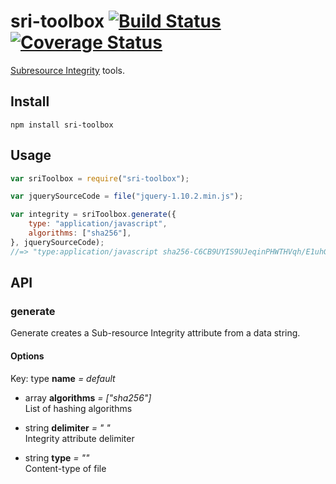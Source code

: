 # sri-toolbox [![Build Status](https://travis-ci.org/neftaly/npm-sri-toolbox.svg?branch=master)](https://travis-ci.org/neftaly/npm-sri-toolbox) [![Coverage Status](https://coveralls.io/repos/neftaly/npm-sri-toolbox/badge.svg?branch=master)](https://coveralls.io/r/neftaly/npm-sri-toolbox?branch=master)

[Subresource Integrity](http://www.w3.org/TR/SRI/) tools.

Install
-------
```shell
npm install sri-toolbox
```

Usage
-----
```javascript
var sriToolbox = require("sri-toolbox");

var jquerySourceCode = file("jquery-1.10.2.min.js");

var integrity = sriToolbox.generate({
    type: "application/javascript",
    algorithms: ["sha256"],
}, jquerySourceCode);
//=> "type:application/javascript sha256-C6CB9UYIS9UJeqinPHWTHVqh/E1uhG5Twh+Y5qFQmYg="
```

API
-------

### generate

Generate creates a Sub-resource Integrity attribute from a data string.

#### Options

Key: type **name** *= default*  

* array **algorithms** *= ["sha256"]*  
    List of hashing algorithms

* string **delimiter** *= " "*  
    Integrity attribute delimiter

* string **type** *= ""*  
    Content-type of file
